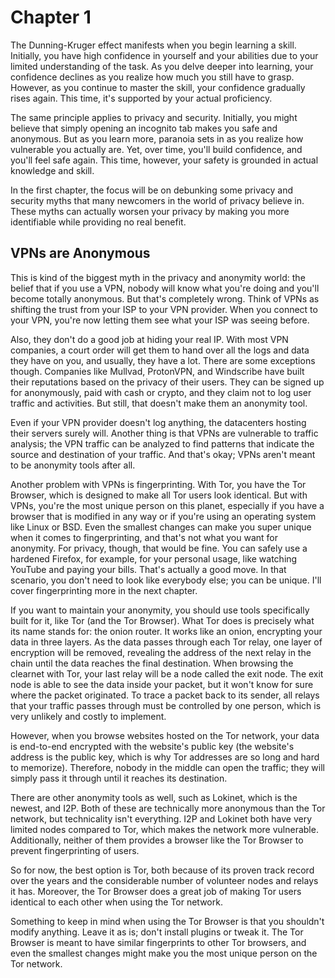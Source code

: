 # Chapter 1

The Dunning-Kruger effect manifests when you begin learning a skill. Initially, you have high confidence in yourself and your abilities due to your limited understanding of the task. As you delve deeper into learning, your confidence declines as you realize how much you still have to grasp. However, as you continue to master the skill, your confidence gradually rises again. This time, it's supported by your actual proficiency.

The same principle applies to privacy and security. Initially, you might believe that simply opening an incognito tab makes you safe and anonymous. But as you learn more, paranoia sets in as you realize how vulnerable you actually are. Yet, over time, you'll build confidence, and you'll feel safe again. This time, however, your safety is grounded in actual knowledge and skill.

In the first chapter, the focus will be on debunking some privacy and security myths that many newcomers in the world of privacy believe in. These myths can actually worsen your privacy by making you more identifiable while providing no real benefit.

## VPNs are Anonymous

This is kind of the biggest myth in the privacy and anonymity world: the belief that if you use a VPN, nobody will know what you're doing and you'll become totally anonymous. But that's completely wrong. Think of VPNs as shifting the trust from your ISP to your VPN provider. When you connect to your VPN, you're now letting them see what your ISP was seeing before.

Also, they don't do a good job at hiding your real IP. With most VPN companies, a court order will get them to hand over all the logs and data they have on you, and usually, they have a lot. There are some exceptions though. Companies like Mullvad, ProtonVPN, and Windscribe have built their reputations based on the privacy of their users. They can be signed up for anonymously, paid with cash or crypto, and they claim not to log user traffic and activities. But still, that doesn't make them an anonymity tool.

Even if your VPN provider doesn't log anything, the datacenters hosting their servers surely will. Another thing is that VPNs are vulnerable to traffic analysis; the VPN traffic can be analyzed to find patterns that indicate the source and destination of your traffic. And that's okay; VPNs aren't meant to be anonymity tools after all.

Another problem with VPNs is fingerprinting. With Tor, you have the Tor Browser, which is designed to make all Tor users look identical. But with VPNs, you're the most unique person on this planet, especially if you have a browser that is modified in any way or if you're using an operating system like Linux or BSD. Even the smallest changes can make you super unique when it comes to fingerprinting, and that's not what you want for anonymity. For privacy, though, that would be fine. You can safely use a hardened Firefox, for example, for your personal usage, like watching YouTube and paying your bills. That's actually a good move. In that scenario, you don't need to look like everybody else; you can be unique. I'll cover fingerprinting more in the next chapter.

If you want to maintain your anonymity, you should use tools specifically built for it, like Tor (and the Tor Browser). What Tor does is precisely what its name stands for: the onion router. It works like an onion, encrypting your data in three layers. As the data passes through each Tor relay, one layer of encryption will be removed, revealing the address of the next relay in the chain until the data reaches the final destination. When browsing the clearnet with Tor, your last relay will be a node called the exit node. The exit node is able to see the data inside your packet, but it won't know for sure where the packet originated. To trace a packet back to its sender, all relays that your traffic passes through must be controlled by one person, which is very unlikely and costly to implement.

However, when you browse websites hosted on the Tor network, your data is end-to-end encrypted with the website's public key (the website's address is the public key, which is why Tor addresses are so long and hard to memorize). Therefore, nobody in the middle can open the traffic; they will simply pass it through until it reaches its destination.

There are other anonymity tools as well, such as Lokinet, which is the newest, and I2P. Both of these are technically more anonymous than the Tor network, but technicality isn't everything. I2P and Lokinet both have very limited nodes compared to Tor, which makes the network more vulnerable. Additionally, neither of them provides a browser like the Tor Browser to prevent fingerprinting of users.

So for now, the best option is Tor, both because of its proven track record over the years and the considerable number of volunteer nodes and relays it has. Moreover, the Tor Browser does a great job of making Tor users identical to each other when using the Tor network.

Something to keep in mind when using the Tor Browser is that you shouldn't modify anything. Leave it as is; don't install plugins or tweak it. The Tor Browser is meant to have similar fingerprints to other Tor browsers, and even the smallest changes might make you the most unique person on the Tor network.
